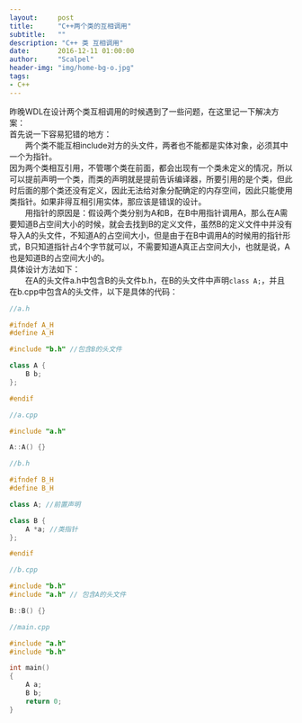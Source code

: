 ```yaml
---
layout:     post
title:      "C++两个类的互相调用"
subtitle:   ""
description: "C++ 类 互相调用"
date:       2016-12-11 01:00:00
author:     "Scalpel"
header-img: "img/home-bg-o.jpg"
tags:
- C++
---
```


昨晚WDL在设计两个类互相调用的时候遇到了一些问题，在这里记一下解决方案：   
首先说一下容易犯错的地方：   
　　两个类不能互相include对方的头文件，两者也不能都是实体对象，必须其中一个为指针。	
因为两个类相互引用，不管哪个类在前面，都会出现有一个类未定义的情况，所以可以提前声明一个类，而类的声明就是提前告诉编译器，所要引用的是个类，但此时后面的那个类还没有定义，因此无法给对象分配确定的内存空间，因此只能使用类指针。如果非得互相引用实体，那应该是错误的设计。   
　　用指针的原因是：假设两个类分别为A和B，在B中用指针调用A，那么在A需要知道B占空间大小的时候，就会去找到B的定义文件，虽然B的定义文件中并没有导入A的头文件，不知道A的占空间大小，但是由于在B中调用A的时候用的指针形式，B只知道指针占4个字节就可以，不需要知道A真正占空间大小，也就是说，A也是知道B的占空间大小的。   
具体设计方法如下：   
　　在A的头文件a.h中包含B的头文件b.h，在B的头文件中声明`class A;`，并且在b.cpp中包含A的头文件，以下是具体的代码：

~~~cpp
//a.h

#ifndef A_H
#define A_H

#include "b.h" //包含B的头文件

class A {
    B b;
};

#endif
~~~

~~~cpp
//a.cpp

#include "a.h"

A::A() {}
~~~

~~~cpp
//b.h

#ifndef B_H
#define B_H

class A; //前置声明

class B {
    A *a; //类指针
};

#endif
~~~

~~~cpp
//b.cpp

#include "b.h"
#include "a.h" // 包含A的头文件

B::B() {}
~~~

~~~cpp
//main.cpp

#include "a.h"
#include "b.h"

int main()
{
    A a;
    B b;
    return 0;
}
~~~